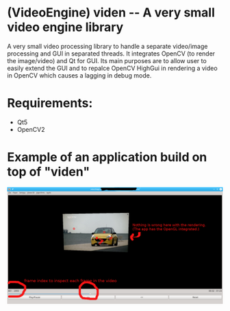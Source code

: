 # (VideoEngine) viden -- A very small video engine library 
A very small video processing library to handle a separate video/image processing and GUI in separated threads. It integrates OpenCV (to render the image/video) and Qt for GUI. Its main purposes are to allow user to easily extend the GUI  and to repalce OpenCV HighGui in rendering a video in OpenCV which causes a lagging in debug mode.

# Requirements:
* Qt5
* OpenCV2

# Example of an application build on top of "viden"
![Example Image](doc/snap_video3dapp.png)
